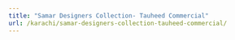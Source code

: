 ```yaml
---
title: "Samar Designers Collection- Tauheed Commercial"
url: /karachi/samar-designers-collection-tauheed-commercial/
---
```

